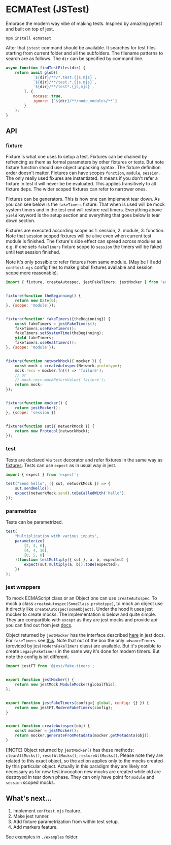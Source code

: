 # ECMATest (JSTest)

Embrace the modern way vibe of making tests. Inspired by amazing pytest and built on top of jest.

```shell
npm install ecmatest
```

After that `jstest` command should be available. 
It searches for test files starting from current folder and all the subfolders.
The filename patterns to search are as follows. The `dir` can be specified by command line.

```javascript
async function findTestFiles(dir) {
    return await glob([
            `${dir}/**/*.test.{js,mjs}`,
            `${dir}/**/test.*.{js,mjs}`,
            `${dir}/**/test*.{js,mjs}`,
        ], { 
            nocase: true, 
            ignore: [`${dir}/**/node_modules/**`] 
        }
    );
}
```

## API

### fixture

Fixture is what one uses to setup a test. 
Fixtures can be chained by refrencing as them as formal parameters by other fixtures or tests.
But note fixture function should use object unpacking syntax.
The fixture definition order doesn't matter. Fixtures can have scopes `function`, `module`, `session`.
The only really used fixures are instantiated. 
It means if you don't refer a fixture in test it will never be be evaluated. 
This applies transitively to all fixture deps. The wider scoped fixtures can refer to narrower ones.

Fixtures can be generators. This is how one can implement tear down. As you can see below is the `fakeTimers` fixture.
That when is used will be mock system timers and in the test end will restore real timers.
Everything above `yield` keyword is the setup section and everything that goes below is tear down section.

Fixtures are executed according scope as 1. session, 2. module, 3. function. 
Note that session scoped fixtures will be alive even when current test module is finished. 
The fixture's side effect can spread across modules as e.g. if one sets `fakeTimers` fixture scope to `session` 
the timers will be faked until test session finished.

Note it's only possible to refer fixtures from same module. 
(May be I'll add `conftest.mjs` config files to make global fixtures available and session scope more reasonable).

```javascript
import { fixture, createAutospec, jestFakeTimers, jestMocker } from 'ecmatest';


fixture(function theBeginning() {
    return new Date(0);
}, {scope: 'module'});


fixture(function* fakeTimers({theBeginning}) {
    const fakeTimers = jestFakeTimers();
    fakeTimers.useFakeTimers();
    fakeTimers.setSystemTime(theBeginning);
    yield fakeTimers;
    fakeTimers.useRealTimers();
}, {scope: 'module'});


fixture(function networkMock({ mocker }) {
    const mock = createAutospec(Network.prototype);
    mock.recv = mocker.fn(() => 'failure');
    // or
    // mock.recv.mockReturnValue('failure');
    return mock;
});


fixture(function mocker() {
    return jestMocker();
}, {scope: 'session'})


fixture(function sut({ networkMock }) {
    return new Protocol(networkMock);
});
```

### test

Tests are declared via `test` decorator and refer fixtures in the same way as [fixtures](#fixture).
Tests can use `expect` as in usual way in jest.

```javascript
import { expect } from 'expect';

test("Send hello", ({ sut, networkMock }) => {
    sut.sendHello();
    expect(networkMock.send).toBeCalledWith('hello');
});

```

### parametrize

Tests can be parametrized.

```javascript
test(
    "Multiplication with various inputs",
    parameterize(
        [2, 3, 6],
        [4, 4, 16],
        [0, 5, 0]
    )(function testMultiply({ sut }, a, b, expected) {
        expect(sut.multiply(a, b)).toBe(expected);
    })
);
```

### jest wrappers

To mock ECMAScript class or an Object one can use `createAutospec`. 
To mock a class `createAutospec(SomeClass.prototype)`, to mock an object use it directly like `createAutospec(someObject)`.
Under the hood it uses jest mocker to create mocks. The implementation is below and quite simple.
They are compartible with `except` as they are jest mocks and 
provide api you can find out from jest [docs](https://jestjs.io/docs/mock-function-api#methods).

Object returned by `jestMocker` has the interface described [here](https://jestjs.io/docs/jest-object#mock-functions) in jest docs.
For `fakeTimers` see [this](https://jestjs.io/docs/jest-object#jestusefaketimersfaketimersconfig). 
Note that out of the box the only `advanceTimers` (provided by jest `ModernFakeTimers` class) are available. 
But it's possible to create `LegacyFakeTimers` in the same way it's done for modern timers. But note the config is bit different.


```javascript
import jestFT from '@jest/fake-timers';


export function jestMocker() {
    return new jestMock.ModuleMocker(globalThis);
};


export function jestFakeTimers(config={ global, config: {} }) {
    return new jestFT.ModernFakeTimers(config);
}


export function createAutospec(obj) {
    const mocker = jestMocker();
    return mocker.generateFromMetadata(mocker.getMetadata(obj));
}
```

[!NOTE]
Object returned by `jestMocker()` has these methods: `clearAllMocks()`, `resetAllMocks()`, `restoreAllMocks()`. 
Please note they are related to this exact object, so the action applies only to the mocks created by this particular object. 
Actually in this paradigm they are likely not necessary as for new test invocation new mocks are created while old are destroyed in tear down phase. 
They can only have point for `module` and `session` scoped mocks.

## What's next...

1. Implement `conftest.mjs` feature.
2. Make jest runner.
3. Add fixture parametrization from within test setup.
4. Add markers feature.

See examples in `./examples` folder.
